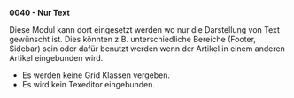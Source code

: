 **0040 - Nur Text**


Diese Modul kann dort eingesetzt werden wo nur die Darstellung von Text gewünscht ist. Dies könnten z.B. unterschiedliche Bereiche (Footer, Sidebar) sein oder dafür benutzt werden wenn der Artikel in einem anderen Artikel eingebunden wird.

- Es werden keine Grid Klassen vergeben.
- Es wird kein Texeditor eingebunden.